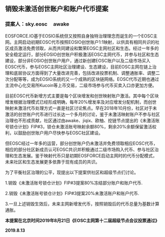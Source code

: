 ## 销毁未激活创世账户和账户代币提案

### 提案人：sky.eosc  &nbsp; &nbsp; awake

EOSFORCE.IO基于EOSIO系统但又按照自身独特治理理念而诞生的一个EOSC主网。主网启动初期EOSC代币按照EOSIO创世账户1:1映射，以供具有相同共识的社区成员激活免费领取，从而共同建设和繁荣EOSC主网社区和生态。经过一年多的安全稳定运行，部分EOSIO创世账户积极激活EOSC主网代币，并参与社区和生态建设，部分非EOSIO创世账户用户，通过新创建EOSC账户以及二级市场买入EOSC代币，参与EOSC主网社区治理建设、生态建设，目前EOSC主网在链上治理和底层协议方面得到了大量改进完善，包括改进投票机制、调整通胀率、调整二次分配等等，成为EOSIO系统的又一个成熟的区块链网络。EOSC代币近期也通过主流中心化交易所Kucoin等上币交易，二级市场参与代币买卖入口亦更加方便。

目前EOSC代币新增方式主要是每个区块增发和创世映射账户激活。其中每个区块增发根据治理模式已经形成明确，每年20%增发率及对应增发分配机制，而创世映射未激活代币处理方式一直是社区讨论焦点。早在2018年10月份，社区对于未激活的创世账户代币进行过长达一个多月的讨论，鉴于未激活映射账户不参与社区治理也不形成贡献，社区通过由awake、jiqix、欧柚、挖链节点提出的《未激活账号锁仓计划》FIP#3，锁仓未激活账号映射余额80%，剩余20%余额保留激活权利，以鼓励创世账户用户尽快参与EOSC社区建设。

但EOSC经过一年多的运营，部分创世账户仍未激活并免费领取相应EOSC代币，相应的部分社区新成员认可EOSC共识并积极通过二级市场购入代币、参与社区治理和生态发展。鉴于映射代币只是初期EOSFORCE启动主网时的代币分配模式，未来社区和生态发展更多依靠于现有成员的共识。

为了平衡社区治理的公平，现提出以下提案供社区和超级节点们讨论。

1.销毁《未激活账号锁仓计划》FIP#3提案80%冻结部分账户和账户代币.

2.销毁《未激活账号锁仓计划》FIP#3提案20%未激活账户和账户代币.

3.一旦上述销毁生效后，未来主网新增发代币，按照销毁后的代币总量为基数计算通胀。

**本提案在北京时间2019年8月21日《EOSC主网第十二届超级节点会议投票通过》**

**2019.8.13**
